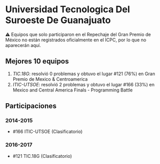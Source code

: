 # Universidad Tecnologica Del Suroeste De Guanajuato

:warning: Equipos que solo participaron en el Repechaje del Gran Premio de México no están registrados oficialmente en el ICPC, por lo que no aparecerán aquí.

## Mejores 10 equipos

1. _TIC.18G_: resolvió 0 problemas y obtuvo el lugar #121 (76%) en Gran Premio de Mexico & Centroamerica
1. _ITIC-UTSOE_: resolvió 2 problemas y obtuvo el lugar #166 (33%) en Mexico and Central America Finals - Programming Battle

## Participaciones

### 2014-2015

- #166 ITIC-UTSOE (Clasificatorio)

### 2016-2017

- #121 TIC.18G (Clasificatorio)



